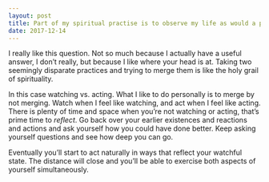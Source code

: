 ```yaml
---
layout: post
title: Part of my spiritual practise is to observe my life as would a passive witness, another is to be ethical and compassionate. What is the link between the two? Where does one pass from being a passive observer to an active participant?
date: 2017-12-14
---
```


<p>I really like this question. Not so much because I actually have a useful answer, I don’t really, but because I like where your head is at. Taking two seemingly disparate practices and trying to merge them is like the holy grail of spirituality.</p><p>In this case watching vs. acting. What I like to do personally is to merge by not merging. Watch when I feel like watching, and act when I feel like acting. There is plenty of time and space when you’re not watching or acting, that’s prime time to <i>reflect</i>. Go back over your earlier existences and reactions and actions and ask yourself how you could have done better. Keep asking yourself questions and see how deep you can go.</p><p>Eventually you’ll start to act naturally in ways that reflect your watchful state. The distance will close and you’ll be able to exercise both aspects of yourself simultaneously.</p>
